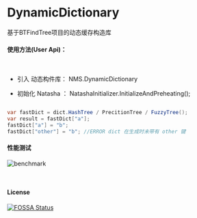 
# DynamicDictionary
基于BTFindTree项目的动态缓存构造库


#### 使用方法(User Api)：  

 <br/>  
 
 - 引入 动态构件库： NMS.DynamicDictionary

 - 初始化 Natasha ： NatashaInitializer.InitializeAndPreheating();

```C#

var fastDict = dict.HashTree / PrecitionTree / FuzzyTree();
var result = fastDict["a"];
fastDict["a"] = "b";
fastDict["other"] = "b"; //ERROR dict 在生成时未带有 other 键

```

#### 性能测试

![benchmark](https://images.gitee.com/uploads/images/2020/1201/172724_a9004a04_1478282.png)

<br/>

#### License
[![FOSSA Status](https://app.fossa.io/api/projects/git%2Bgithub.com%2Fdotnetcore%2FNatasha.svg?type=large)](https://app.fossa.io/projects/git%2Bgithub.com%2Fdotnetcore%2FNatasha?ref=badge_large)          
      
